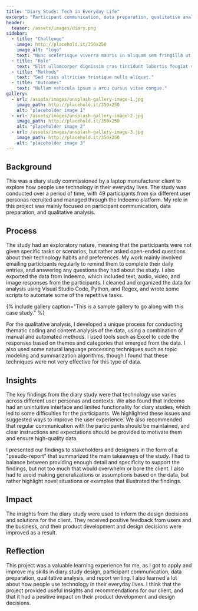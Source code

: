 ```yaml
---
title: "Diary Study: Tech in Everyday Life"
excerpt: "Participant communication, data preparation, qualitative analysis, and report presentation."
header:
  teaser: /assets/images/diary.png
sidebar:
  - title: "Challenge"
    image: http://placehold.it/350x250
    image_alt: "logo"
    text: "Nunc scelerisque viverra mauris in aliquam sem fringilla ut morbi."
  - title: "Role"
    text: "Elit ullamcorper dignissim cras tincidunt lobortis feugiat vivamus."
  - title: "Methods"
    text: "Sed risus ultricies tristique nulla aliquet."
  - title: "Outcomes"
    text: "Nullam vehicula ipsum a arcu cursus vitae congue."
gallery:
  - url: /assets/images/unsplash-gallery-image-1.jpg
    image_path: http://placehold.it/350x250
    alt: "placeholder image 1"
  - url: /assets/images/unsplash-gallery-image-2.jpg
    image_path: http://placehold.it/350x250
    alt: "placeholder image 2"
  - url: /assets/images/unsplash-gallery-image-3.jpg
    image_path: http://placehold.it/350x250
    alt: "placeholder image 3"
---
```


## Background
This was a diary study commissioned by a laptop manufacturer client to explore how people use technology in their everyday lives. The study was conducted over a period of time, with 49 participants from six different user personas recruited and managed through the Indeemo platform. My role in this project was mainly focused on participant communication, data preparation, and qualitative analysis.

## Process
The study had an exploratory nature, meaning that the participants were not given specific tasks or scenarios, but rather asked open-ended questions about their technology habits and preferences. My work mainly involved emailing participants regularly to remind them to complete their daily entries, and answering any questions they had about the study. I also exported the data from Indeemo, which included text, audio, video, and image responses from the participants. I cleaned and organized the data for analysis using Visual Studio Code, Python, and Regex, and wrote some scripts to automate some of the repetitive tasks. 

{% include gallery caption="This is a sample gallery to go along with this case study." %}

For the qualitative analysis, I developed a unique process for conducting thematic coding and content analysis of the data, using a combination of manual and automated methods. I used tools such as Excel to code the responses based on themes and categories that emerged from the data. I also used some natural language processing techniques such as topic modeling and summarization algorithms, though I found that these techniques were not very effective for this type of data.

## Insights
The key findings from the diary study were that technology use varies across different user personas and contexts. We also found that Indeemo had an unintuitive interface and limited functionality for diary studies, which led to some difficulties for the participants. We highlighted these issues and suggested ways to improve the user experience. We also recommended that regular communication with the participants should be maintained, and clear instructions and expectations should be provided to motivate them and ensure high-quality data.

I presented our findings to stakeholders and designers in the form of a "pseudo-report" that summarized the main takeaways of the study. I had to balance between providing enough detail and specificity to support the findings, but not too much that would overwhelm or bore the client. I also had to avoid making generalizations or assumptions based on the data, but rather highlight novel situations or examples that illustrated the findings.

## Impact
The insights from the diary study were used to inform the design decisions and solutions for the client. They received positive feedback from users and the business, and their product development and design decisions were improved as a result.

## Reflection
This project was a valuable learning experience for me, as I got to apply and improve my skills in diary study design, participant communication, data preparation, qualitative analysis, and report writing. I also learned a lot about how people use technology in their everyday lives. I think that the project provided useful insights and recommendations for our client, and that it had a positive impact on their product development and design decisions.
